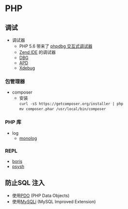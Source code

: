 # PHP

## 调试
* 调试器
    - PHP 5.6 带来了 [phpdbg 交互式调试器](http://php.net/manual/zh/migration56.new-features.php#migration56.new-features.phpdbg)
    - [Zend IDE](http://www.zend.com/en/products/studio/) 的调试器
    - [DBG](http://www.php-debugger.com/dbg/)
    - [APD](http://pecl.php.net/apd)
    - [Xdebug](http://xdebug.org/)

### 包管理器
* composer
    - 安装  
        `curl -sS https://getcomposer.org/installer | php`  
        `mv composer.phar /usr/local/bin/composer`

### PHP 库
* log
    - [monolog](https://github.com/Seldaek/monolog)

### REPL
* [boris](https://github.com/borisrepl/boris)
* [psysh](https://github.com/bobthecow/psysh)

## 防止SQL 注入
* 使用[PDO](http://php.net/manual/zh/book.pdo.php) (PHP Data Objects)
* 使用[MySQLi](http://php.net/manual/zh/book.mysqli.php) (MySQL Improved Extension)